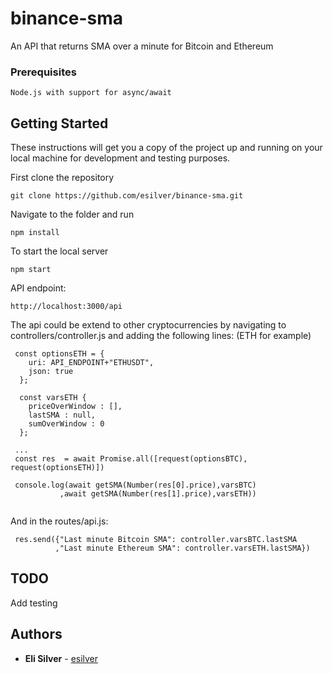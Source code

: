 # binance-sma

An API that returns SMA over a minute for Bitcoin and Ethereum


### Prerequisites

```
Node.js with support for async/await
```

## Getting Started

These instructions will get you a copy of the project up and running on your local machine for development and testing purposes. 

First clone the repository 
```
git clone https://github.com/esilver/binance-sma.git
```

Navigate to the folder and run 
```
npm install
```

To start the local server
```
npm start
```

API endpoint: 
```
http://localhost:3000/api
```

The api could be extend to other cryptocurrencies by navigating to controllers/controller.js and adding the following lines: (ETH for example)

```
 const optionsETH = {
    uri: API_ENDPOINT+"ETHUSDT",
    json: true 
  };

  const varsETH {
    priceOverWindow : [],
    lastSMA : null,
    sumOverWindow : 0
  };
  
 ...
 const res  = await Promise.all([request(optionsBTC), request(optionsETH)])

 console.log(await getSMA(Number(res[0].price),varsBTC)
           ,await getSMA(Number(res[1].price),varsETH))
  
 ```
  
  And in the routes/api.js:
  
 ```
  res.send({"Last minute Bitcoin SMA": controller.varsBTC.lastSMA
           ,"Last minute Ethereum SMA": controller.varsETH.lastSMA})
 ```
  

## TODO

Add testing 



## Authors

* **Eli Silver** - [esilver](https://github.com/esilver)



